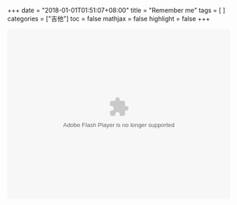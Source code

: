 +++
date = "2018-01-01T01:51:07+08:00"
title = "Remember me"
tags = [ ]
categories = ["吉他"]
toc = false
mathjax = false
highlight = false
+++

<object data="https://player.youku.com/embed/XMzI4MzI5MTQwMA==" width="100%" height="384">
<embed type="application/x-shockwave-flash" flashvars="isAutoPlay=true" allowfullscreen="true" wmode="transparent" allownetworking="all" allowscriptaccess="sameDomain" src="https://player.youku.com/player.php/sid/XMzI4MzI5MTQwMA==/v.swf" width="100%" height="384">
</object>